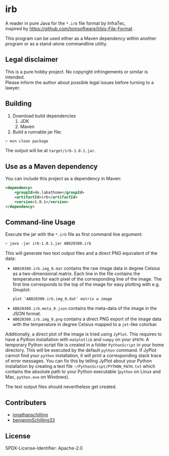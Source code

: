 # irb

A reader in pure Java for the `*.irb` file format by InfraTec,  
inspired by https://github.com/tomsoftware/Irbis-File-Format .

This program can be used either as a Maven dependency within another program
or as a stand-alone commandline utility.

## Legal disclaimer

This is a pure hobby project. No copyright infringements or similar is intended.  
Please inform the author about possible legal issues before turning to a lawyer.

## Building

1. Download build dependencies
   1. JDK 
   2. Maven
2. Build a runnable jar file:

```bash
> mvn clean package
```

The output will be at `target/irb-1.0.1.jar`.

## Use as a Maven dependency

You can include this project as a dependency in Maven:

```xml
<dependency>
    <groupId>de.labathome</groupId>
    <artifactId>irb</artifactId>
    <version>1.0.1</version>
</dependency>
```

## Command-line Usage

Execute the jar with the `*.irb` file as first command line argument:
 
```bash
> java -jar irb-1.0.1.jar AB020300.irb
```

This will generate two text output files and a direct PNG equivalent of the data:
 * `AB020300.irb.img_0.dat` contains the raw image data in degree Celsius as a two-dimensional matrix.
   Each line in the file contains the temperatures for each pixel of the corresponding line of the image.
   The first line corresponds to the top of the image for easy plotting with e.g. Gnuplot:
   ```
   plot 'AB020300.irb.img_0.dat' matrix w image
   ```
 * `AB020300.irb.meta_0.json` contains the meta-data of the image in the JSON format.
 * `AB020300.irb.img_0.png` contains a direct PNG export of the image data
   with the temperature in degree Celsius mapped to a `jet`-like colorbar.
 
Additionally, a direct plot of the image is tried using `JyPlot`.
This requires to have a Python installation with `matplotlib` and `numpy` on your `$PATH`.
A temporary Python script file is created in a folder `PythonScript` in your home directory.
This will be executed by the default `python` command.
If JyPlot cannot find your `python` installation, it will print a corresponding stack trace of error messages.
You can fix this by telling JyPlot about your Python installation by creating a text file
`~/PythonScript/PYTHON_PATH.txt` which contains the absolute path to your Python executable
(`python` on Linux and Mac, `python.exe` on Windows).

The text output files should nevertheless get created.

## Contributers

 * [jonathanschilling](https://github.com/jonathanschilling)
 * [benjaminSchilling33](https://github.com/benjaminschilling33)

## License

SPDX-License-Identifier: Apache-2.0
